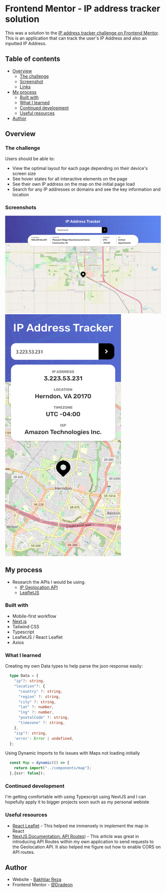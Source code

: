 # Frontend Mentor - IP address tracker solution

This was a solution to the [IP address tracker challenge on Frontend Mentor](https://www.frontendmentor.io/challenges/ip-address-tracker-I8-0yYAH0). This is an application that can track the user's IP Address and also an inputted IP Address.

## Table of contents

- [Overview](#overview)
  - [The challenge](#the-challenge)
  - [Screenshot](#screenshot)
  - [Links](#links)
- [My process](#my-process)
  - [Built with](#built-with)
  - [What I learned](#what-i-learned)
  - [Continued development](#continued-development)
  - [Useful resources](#useful-resources)
- [Author](#author)

## Overview

### The challenge

Users should be able to:

- View the optimal layout for each page depending on their device's screen size
- See hover states for all interactive elements on the page
- See their own IP address on the map on the initial page load
- Search for any IP addresses or domains and see the key information and location

### Screenshots

![](./screenshots/Desktop.png)
<img src="./screenshots/Mobile.png" width="375px" height="781px">



## My process

- Research the APIs I would be using.
  * [IP Geolocation API](https://geo.ipify.org/)
  * [LeafletJS](https://leafletjs.com/)

### Built with

- Mobile-first workflow
- [Next.js](https://nextjs.org/)
- Tailwind CSS
- Typescript
- LeafletJS / React Leaflet
- Axios



### What I learned

Creating my own Data types to help parse the json response easily:
```ts
  type Data = {
    "ip"?: string,
    "location"?: {
      "country" ?: string,
      "region" ?: string,
      "city" ?: string,
      "lat" ?: number,
      "lng" ?: number,
      "postalCode" ?: string,
      "timezone" ?: string,
    },
    "isp"?: string,
    'error': Error | undefined,
  };
```

Using Dynamic Imports to fix issues with Maps not loading initially
```ts
  const Map = dynamic(() => {
    return import("../components/map");
  },{ssr: false});
```


### Continued development

I'm getting comfortable with using Typescript using NextJS and I can hopefully apply it to bigger projects soon such as my personal webiste


### Useful resources

- [React Leaflet]([https://www.example.com](https://react-leaflet.js.org/)) - This helped me immensely in implement the map in React
- [NextJS Documentation: API Routes](https://nextjs.org/docs/api-routes/introduction)) - This article was great in introducing API Routes within my own application to send requests to the Geolocation API. It also helped me figure out how to enable CORS on API routes.

## Author

- Website - [Bakhtiar Reza]([https://www.your-site.com](https://bakhtiar-reza-site.vercel.app/))
- Frontend Mentor - [@Dradeon](https://www.frontendmentor.io/profile/Dradeon)

